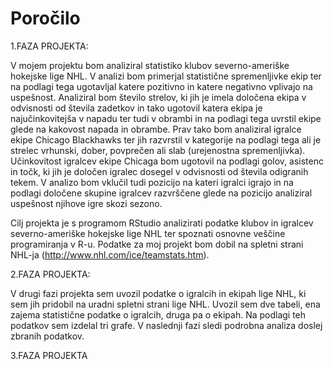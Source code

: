 # Poročilo

1.FAZA PROJEKTA:

V mojem projektu bom analiziral statistiko klubov severno-ameriške hokejske lige NHL.  V analizi bom primerjal statistične spremenljivke ekip ter na podlagi tega ugotavljal katere pozitivno in katere negativno vplivajo na uspešnost. Analiziral bom število strelov, ki jih je imela določena ekipa v odvisnosti od števila zadetkov in tako ugotovil katera ekipa je najučinkovitejša v napadu ter tudi v obrambi in na podlagi tega uvrstil ekipe glede na kakovost napada in obrambe. Prav tako bom analiziral igralce ekipe Chicago Blackhawks ter jih razvrstil v kategorije na podlagi tega ali je strelec vrhunski, dober, povprečen ali slab (urejenostna spremenljivka).  Učinkovitost igralcev ekipe Chicaga bom ugotovil na podlagi golov, asistenc in točk, ki jih je določen igralec dosegel v odvisnosti od števila odigranih tekem. V analizo bom vklučil tudi pozicijo na kateri igralci igrajo in na podlagi določene skupine igralcev razvrščene glede na pozicijo analiziral uspešnost njihove igre skozi sezono.

Cilj projekta je s programom RStudio analizirati podatke klubov in igralcev severno-ameriške hokejske lige NHL ter spoznati osnovne veščine programiranja v R-u. Podatke za moj projekt bom dobil na spletni strani NHL-ja (http://www.nhl.com/ice/teamstats.htm). 



2.FAZA PROJEKTA:

V drugi fazi projekta sem uvozil podatke o igralcih in ekipah lige NHL, ki sem jih pridobil na uradni spletni strani lige NHL. Uvozil sem dve tabeli, ena zajema statistične podatke o igralcih, druga pa o ekipah. Na podlagi teh podatkov sem izdelal tri grafe.
V naslednji fazi sledi podrobna analiza doslej zbranih podatkov.

3.FAZA PROJEKTA
